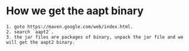 # How we get the aapt binary

```buildoutcfg
1. goto https://maven.google.com/web/index.html.  
2. search `aapt2`.
3. the jar files are packages of binary, unpack the jar file and we will get the aapt2 binary.
```